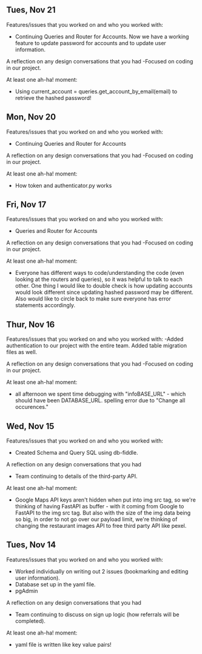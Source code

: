 ## Tues, Nov 21
Features/issues that you worked on and who you worked with:
- Continuing Queries and Router for Accounts. Now we have a working feature to update password for accounts and to update user information. 

A reflection on any design conversations that you had
-Focused on coding in our project.

At least one ah-ha! moment:
- Using current_account = queries.get_account_by_email(email) to retrieve the hashed password!

## Mon, Nov 20
Features/issues that you worked on and who you worked with:
- Continuing Queries and Router for Accounts

A reflection on any design conversations that you had
-Focused on coding in our project.

At least one ah-ha! moment:
- How token and authenticator.py works

## Fri, Nov 17
Features/issues that you worked on and who you worked with:
- Queries and Router for Accounts

A reflection on any design conversations that you had
-Focused on coding in our project.

At least one ah-ha! moment:
- Everyone has different ways to code/understanding the code (even looking at the routers and queries), so it was helpful to talk to each other. One thing I would like to double check is how updating accounts would look different since updating hashed password may be different. Also would like to circle back to make sure everyone has error statements accordingly.

## Thur, Nov 16
Features/issues that you worked on and who you worked with:
-Added authentication to our project with the entire team.  Added table migration files as well.

A reflection on any design conversations that you had
-Focused on coding in our project.

At least one ah-ha! moment:
- all afternoon we spent time debugging with "infoBASE_URL" - which should have been DATABASE_URL. spelling error due to "Change all occurences."

## Wed, Nov 15
Features/issues that you worked on and who you worked with:
- Created Schema and Query SQL using db-fiddle.

A reflection on any design conversations that you had
- Team continuing to details of the third-party API.

At least one ah-ha! moment:
- Google Maps API keys aren't hidden when put into img src tag, so we're thinking of having FastAPI as buffer - with it coming from Google to FastAPI to the img src tag. But also with the size of the img data being so big, in order to not go over our payload limit, we're thinking of changing the restaurant images API to free third party API like pexel.

## Tues, Nov 14
Features/issues that you worked on and who you worked with:
- Worked individually on writing out 2 issues (bookmarking and editing user information).
- Database set up in the yaml file.
- pgAdmin

A reflection on any design conversations that you had
- Team continuing to discuss on sign up logic (how referrals will be completed).

At least one ah-ha! moment:
- yaml file is written like key value pairs!

